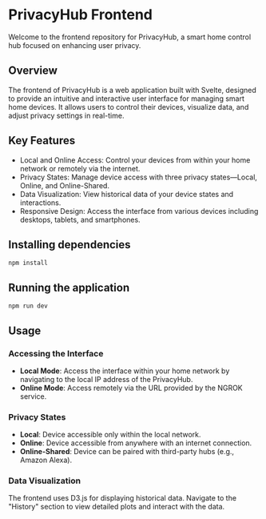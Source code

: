 # PrivacyHub Frontend

Welcome to the frontend repository for PrivacyHub, a smart home control hub focused on enhancing user privacy.

## Overview
The frontend of PrivacyHub is a web application built with Svelte, designed to provide an intuitive and interactive user interface for managing smart home devices. It allows users to control their devices, visualize data, and adjust privacy settings in real-time.

## Key Features
- Local and Online Access: Control your devices from within your home network or remotely via the internet.
- Privacy States: Manage device access with three privacy states—Local, Online, and Online-Shared.
- Data Visualization: View historical data of your device states and interactions.
- Responsive Design: Access the interface from various devices including desktops, tablets, and smartphones.

## Installing dependencies

`npm install`

## Running the application

`npm run dev`

## Usage
### Accessing the Interface
- **Local Mode**: Access the interface within your home network by navigating to the local IP address of the PrivacyHub.
- **Online Mode**: Access remotely via the URL provided by the NGROK service.

### Privacy States
- **Local**: Device accessible only within the local network.
- **Online**: Device accessible from anywhere with an internet connection.
- **Online-Shared**: Device can be paired with third-party hubs (e.g., Amazon Alexa).

### Data Visualization
The frontend uses D3.js for displaying historical data. Navigate to the "History" section to view detailed plots and interact with the data.
